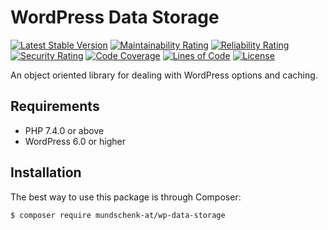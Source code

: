 # WordPress Data Storage

[![Latest Stable Version](https://poser.pugx.org/mundschenk-at/wp-data-storage/v/stable)](https://packagist.org/packages/mundschenk-at/wp-data-storage)
[![Maintainability Rating](https://sonarcloud.io/api/project_badges/measure?project=mundschenk-at_wp-data-storage&metric=sqale_rating)](https://sonarcloud.io/dashboard?id=mundschenk-at_wp-data-storage)
[![Reliability Rating](https://sonarcloud.io/api/project_badges/measure?project=mundschenk-at_wp-data-storage&metric=reliability_rating)](https://sonarcloud.io/dashboard?id=mundschenk-at_wp-data-storage)
[![Security Rating](https://sonarcloud.io/api/project_badges/measure?project=mundschenk-at_wp-data-storage&metric=security_rating)](https://sonarcloud.io/dashboard?id=mundschenk-at_wp-data-storage)
[![Code Coverage](https://sonarcloud.io/api/project_badges/measure?project=mundschenk-at_wp-data-storage&metric=coverage)](https://sonarcloud.io/dashboard?id=mundschenk-at_wp-data-storage)
[![Lines of Code](https://sonarcloud.io/api/project_badges/measure?project=mundschenk-at_wp-data-storage&metric=ncloc)](https://sonarcloud.io/dashboard?id=mundschenk-at_wp-data-storage)
[![License](https://poser.pugx.org/mundschenk-at/wp-data-storage/license)](https://packagist.org/packages/mundschenk-at/wp-data-storage)


An object oriented library for dealing with WordPress options and caching.

## Requirements

*   PHP 7.4.0 or above
*   WordPress 6.0 or higher

## Installation

The best way to use this package is through Composer:

```BASH
$ composer require mundschenk-at/wp-data-storage
```

